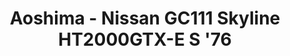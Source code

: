 ---
layout: product
title: "Aoshima - Nissan GC111 Skyline HT2000GTX-E S '76"
price: "TBA" 
desc: "N/A"
img_path: "/assets/img/AO53515.jpg"
brand: "N/A"
available: false
special_offer: false
new: false
soon: false
cat: "010000"
subcat: "013700"
subsubcat: "0N/A"
sifra: "AO53515"
popular: true
---